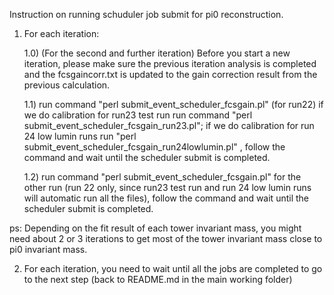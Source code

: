 Instruction on running schuduler job submit for pi0 reconstruction.


1) For each iteration: 

	 1.0) (For the second and further iteration) Before you start a new iteration, please make sure the previous iteration analysis is completed and the fcsgaincorr.txt is updated to the gain correction result from the previous calculation.

	 1.1) run command "perl submit_event_scheduler_fcsgain.pl" (for run22) if we do calibration for run23 test run run command "perl submit_event_scheduler_fcsgain_run23.pl"; if we do calibration for run 24 low lumin runs run "perl submit_event_scheduler_fcsgain_run24lowlumin.pl" , follow the command and wait until the scheduler submit is completed.

	 1.2) run command "perl submit_event_scheduler_fcsgain.pl" for the other run (run 22 only, since run23 test run and run 24 low lumin runs will automatic run all the files), follow the command and wait until the scheduler submit is completed.

ps: Depending on the fit result of each tower invariant mass, you might need about 2 or 3 iterations to get most of the tower invariant mass close to pi0 invariant mass.


2) For each iteration, you need to wait until all the jobs are completed to go to the next step (back to README.md in the main working folder)






